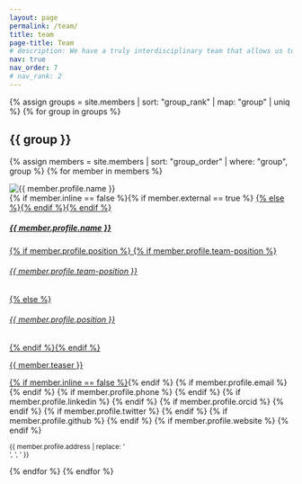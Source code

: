 ```yaml
---
layout: page
permalink: /team/
title: team
page-title: Team
# description: We have a truly interdisciplinary team that allows us to carry out studies ranging from exploring basic epigenetic mechanisms of carcinogenesis to the development of next-generation microfluidic epigenetic diagnostic platforms. Here are the members and faculty affiliated with the Epidiagnostics Group at JHU. 
nav: true
nav_order: 7
# nav_rank: 2
---
```


{% assign groups = site.members | sort: "group_rank" | map: "group" | uniq %}
{% for group in groups %}
## {{ group }}

 {% assign members = site.members | sort: "group_order" | where: "group", group %}
    {% for member in members %}
<p>
    <div class="card {% if member.inline == false %}hoverable{% endif %}">
        <div class="row no-gutters">
            <div class="col-sm-4 col-md-3">
                <img src="{{ '/assets/img/' | append: member.profile.image | relative_url }}" class="card-img img-fluid" alt="{{ member.profile.name }}" />
            </div>
            <div class="team col-sm-8 col-md-9">
                <div class="card-body">
                    {% if member.inline == false %}{% if member.external == true %} <a href="{{ member.profile.website }}">{% else %}<a href="{{ member.url | relative_url }}">{% endif %}{% endif %}
                    <h5 class="card-title">{{ member.profile.name }}</h5>
                    {% if member.profile.position %}
                    {% if member.profile.team-position %}<h6 class="card-subtitle mb-2 text-muted">{{ member.profile.team-position }}</h6>
                    {% else %}<h6 class="card-subtitle mb-2 text-muted">{{ member.profile.position }}</h6>{% endif %}{% endif %}
                    <p class="card-text">
                        {{ member.teaser }}
                    </p>
                    {% if member.inline == false %}</a>{% endif %}
                    {% if member.profile.email %}
                        <a href="mailto:{{ member.profile.email }}" class="card-link"><i class="fas fa-envelope"></i></a>
                    {% endif %}
                    {% if member.profile.phone %}
                        <a href="tel:{{ member.profile.phone }}" class="card-link"><i class="fas fa-phone"></i></a>
                    {% endif %}
                    {% if member.profile.linkedin %}
                        <a href="https://linkedin.com/in/{{ member.profile.linkedin }}/" class="card-link" target="_blank"><i class="fab fa-linkedin"></i></a>
                    {% endif %}
                    {% if member.profile.orcid %}
                        <a href="https://orcid.org/{{ member.profile.orcid }}" class="card-link" target="_blank"><i class="fab fa-orcid"></i></a>
                    {% endif %}
                    {% if member.profile.twitter %}
                        <a href="https://twitter.com/{{ member.profile.twitter }}" class="card-link" target="_blank"><i class="fab fa-twitter"></i></a>
                    {% endif %}
                    {% if member.profile.github %}
                        <a href="https://github.com/{{ member.profile.github }}" class="card-link" target="_blank"><i class="fab fa-github"></i></a>
                    {% endif %}
                    {% if member.profile.website %}
                        <a href="{{ member.profile.website }}" class="card-link" target="_blank"><i class="fas fa-globe"></i></a>
                    {% endif %}
                    <p class="card-text">
                        <small class="test-muted"><i class="fas fa-thumbtack"></i> {{ member.profile.address | replace: '<br />', ', ' }}</small>
                    </p>
                </div>
            </div>
        </div>
    </div>
</p>
    {% endfor %}
{% endfor %}
